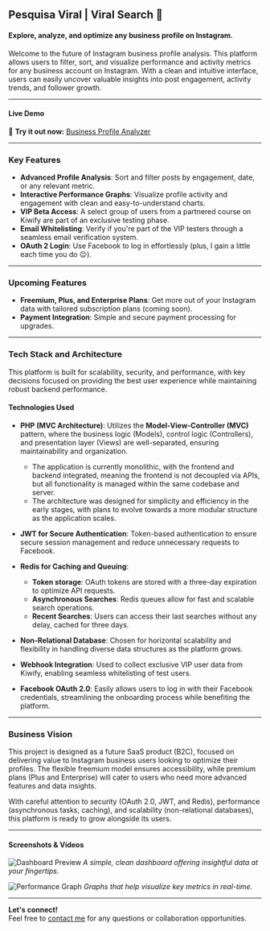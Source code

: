 ## **Pesquisa Viral | Viral Search** 🌟

#### Explore, analyze, and optimize any business profile on Instagram.

Welcome to the future of Instagram business profile analysis. This platform allows users to filter, sort, and visualize performance and activity metrics for any business account on Instagram. With a clean and intuitive interface, users can easily uncover valuable insights into post engagement, activity trends, and follower growth.

---

#### **Live Demo**  
🚀 **Try it out now:** [Business Profile Analyzer](https://your-app-url.com)

---

### **Key Features**

- **Advanced Profile Analysis**: Sort and filter posts by engagement, date, or any relevant metric.
- **Interactive Performance Graphs**: Visualize profile activity and engagement with clean and easy-to-understand charts.
- **VIP Beta Access**: A select group of users from a partnered course on Kiwify are part of an exclusive testing phase.
- **Email Whitelisting**: Verify if you're part of the VIP testers through a seamless email verification system.
- **OAuth 2 Login**: Use Facebook to log in effortlessly (plus, I gain a little each time you do 😉).

---

### **Upcoming Features**

- **Freemium, Plus, and Enterprise Plans**: Get more out of your Instagram data with tailored subscription plans (coming soon).
- **Payment Integration**: Simple and secure payment processing for upgrades.

---

### **Tech Stack and Architecture**

This platform is built for scalability, security, and performance, with key decisions focused on providing the best user experience while maintaining robust backend performance.

#### **Technologies Used**

- **PHP (MVC Architecture)**: Utilizes the **Model-View-Controller (MVC)** pattern, where the business logic (Models), control logic (Controllers), and presentation layer (Views) are well-separated, ensuring maintainability and organization.
  - The application is currently monolithic, with the frontend and backend integrated, meaning the frontend is not decoupled via APIs, but all functionality is managed within the same codebase and server.
  - The architecture was designed for simplicity and efficiency in the early stages, with plans to evolve towards a more modular structure as the application scales.
  
- **JWT for Secure Authentication**: Token-based authentication to ensure secure session management and reduce unnecessary requests to Facebook.
- **Redis for Caching and Queuing**:
  - **Token storage**: OAuth tokens are stored with a three-day expiration to optimize API requests.
  - **Asynchronous Searches**: Redis queues allow for fast and scalable search operations.
  - **Recent Searches**: Users can access their last searches without any delay, cached for three days.
- **Non-Relational Database**: Chosen for horizontal scalability and flexibility in handling diverse data structures as the platform grows.
- **Webhook Integration**: Used to collect exclusive VIP user data from Kiwify, enabling seamless whitelisting of test users.
- **Facebook OAuth 2.0**: Easily allows users to log in with their Facebook credentials, streamlining the onboarding process while benefiting the platform.

---

### **Business Vision**

This project is designed as a future SaaS product (B2C), focused on delivering value to Instagram business users looking to optimize their profiles. The flexible freemium model ensures accessibility, while premium plans (Plus and Enterprise) will cater to users who need more advanced features and data insights.

With careful attention to security (OAuth 2.0, JWT, and Redis), performance (asynchronous tasks, caching), and scalability (non-relational databases), this platform is ready to grow alongside its users.

---

#### **Screenshots & Videos**

![Dashboard Preview](https://your-screenshot-link.com)
_A simple, clean dashboard offering insightful data at your fingertips._

![Performance Graph](https://your-performance-graph-link.com)
_Graphs that help visualize key metrics in real-time._

---

**Let's connect!**  
Feel free to [contact me](mailto:your-email@example.com) for any questions or collaboration opportunities.
